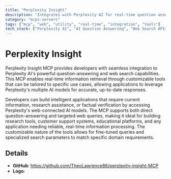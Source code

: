 ```yaml
---
title: "Perplexity Insight"
description: "Integrates with Perplexity AI for real-time question answering and web search using customizable tools across multiple models."
category: "mcps-servers"
tags: ["mcp", "web", "utility", "real-time", "integration", "tools"]
tech_stack: ["Perplexity AI", "AI Question Answering", "Web Search APIs", "Real-time Information Retrieval"]
---
```


# Perplexity Insight

Perplexity Insight MCP provides developers with seamless integration to Perplexity AI's powerful question-answering and web search capabilities. This MCP enables real-time information retrieval through customizable tools that can be tailored to specific use cases, allowing applications to leverage Perplexity's multiple AI models for accurate, up-to-date responses.

Developers can build intelligent applications that require current information, research assistance, or factual verification by accessing Perplexity's web-connected AI models. The MCP supports both direct question-answering and targeted web queries, making it ideal for building research tools, customer support systems, educational platforms, and any application needing reliable, real-time information processing. The customizable nature of the tools allows for fine-tuned queries and specialized search parameters to match specific domain requirements.

## Details

- **GitHub**: https://github.com/TheoLawrence86/perplexity-insight-MCP
- **Logo**: 

